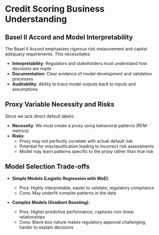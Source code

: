 # Credit Scoring Business Understanding

## Basel II Accord and Model Interpretability
The Basel II Accord emphasizes rigorous risk measurement and capital adequacy requirements. This necessitates:
- **Interpretability**: Regulators and stakeholders must understand how decisions are made
- **Documentation**: Clear evidence of model development and validation processes
- **Auditability**: Ability to trace model outputs back to inputs and assumptions

## Proxy Variable Necessity and Risks
Since we lack direct default labels:
- **Necessity**: We must create a proxy using behavioral patterns (RFM metrics)
- **Risks**:
  - Proxy may not perfectly correlate with actual default risk
  - Potential for misclassification leading to incorrect risk assessments
  - Model may learn patterns specific to the proxy rather than true risk

## Model Selection Trade-offs
- **Simple Models (Logistic Regression with WoE)**:
  - Pros: Highly interpretable, easier to validate, regulatory compliance
  - Cons: May underfit complex patterns in the data
  
- **Complex Models (Gradient Boosting)**:
  - Pros: Higher predictive performance, captures non-linear relationships
  - Cons: Black-box nature makes regulatory approval challenging, harder to explain decisions